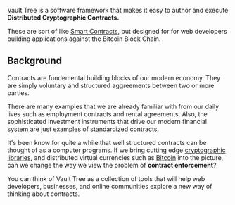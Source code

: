 Vault Tree is a software framework that makes it easy to author and execute **Distributed Cryptographic Contracts.**

These are sort of like [Smart Contracts], but designed for for web developers building applications against the Bitcoin Block Chain.

[Smart Contracts]: http://en.wikipedia.org/wiki/Smart_contract

## Background

Contracts are fundemental building blocks of our modern economy. They are simply voluntary and structured aggreements between two or more parties.

There are many examples that we are already familiar with from our daily lives such as employment contracts and rental agreements. Also, the sophisticated investment instruments that drive our modern financial system are just examples of standardized contracts.

It's been know for quite a while that well structured contracts can be thought of as a computer programs. If we bring cutting edge [cryptographic libraries], and distributed virtual currencies such as [Bitcoin] into the picture, can we change the way we view the problem of **contract enforcement**?

You can think of Vault Tree as a collection of tools that will help web developers, businesses, and online communities explore a new way of thinking about contracts.

[cryptographic libraries]: http://en.wikipedia.org/wiki/Cryptography
[Bitcoin]: http://bitcoin.org/en/ 
